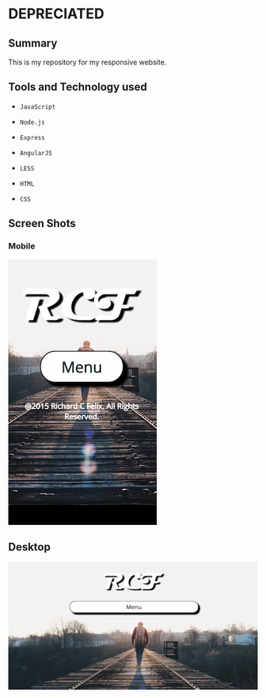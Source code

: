 # DEPRECIATED

## Summary 
This is my repository for my responsive website. 

## Tools and Technology used 

*     JavaScript
*     Node.js
*     Express
*     AngularJS
*     LESS
*     HTML
*     CSS

## Screen Shots 
### Mobile 
![mBack.png](https://github.com/RichardFelix/richardcfelixSite_OldVersion/blob/master/public/img/mBack.png)

## Desktop
![back.png](https://github.com/RichardFelix/richardcfelixSite_OldVersion/blob/master/public/img/back.png)
